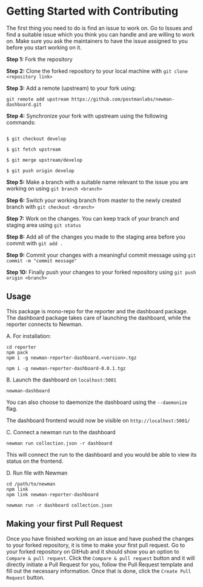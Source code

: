 # Getting Started with Contributing

The first thing you need to do is find an issue to work on. Go to Issues and find a suitable issue which you think you can handle and are willing to work on. Make sure you ask the maintainers to have the issue assigned to you before you start working on it.


**Step 1:** Fork the repository

**Step 2:** Clone the forked repository to your local machine with `git clone <repository link>`

**Step 3:** Add a remote (upstream) to your fork using: 
```
git remote add upstream https://github.com/postmanlabs/newman-dashboard.git
```

**Step 4:** Synchronize your fork with upstream using the following commands:

```

$ git checkout develop

$ git fetch upstream 

$ git merge upstream/develop

$ git push origin develop

```

**Step 5:** Make a branch with a suitable name relevant to the issue you are working on using `git branch <branch>`

**Step 6:** Switch your working branch from master to the newly created branch with `git checkout <branch>`

**Step 7:** Work on the changes. You can keep track of your branch and staging area using `git status`

**Step 8:** Add all of the changes you made to the staging area before you commit with `git add .` 

**Step 9:** Commit your changes with a meaningful commit message using `git commit -m "commit message"`

**Step 10:** Finally push your changes to your forked repository using `git push origin <branch>`




## Usage

This package is mono-repo for the reporter and the dashboard package. The dashboard package takes care of launching the dashboard, while the reporter connects to Newman.


A. For installation:
```
cd reporter
npm pack
npm i -g newman-reporter-dashboard.<version>.tgz
```

```
npm i -g newman-reporter-dashboard-0.0.1.tgz
```

B. Launch the dashboard on `localhost:5001`

```
newman-dashboard
```

You can also choose to daemonize the dashboard using the `--daemonize` flag.

The dashboard frontend would now be visible on `http://localhost:5001/`

C. Connect a newman run to the dashboard

```
newman run collection.json -r dashboard
```
This will connect the run to the dashboard and you would be able to view its status on the frontend.

D. Run file with Newman

```
cd /path/to/newman
npm link
npm link newman-reporter-dashboard

newman run -r dashboard collection.json
```

## Making your first Pull Request

Once you have finished working on an issue and have pushed the changes to your forked repository, it is time to make your first pull request. Go to your forked repository on GitHub and it should show you an option to `Compare & pull request`. Click the `Compare & pull request` button and it will directly initiate a Pull Request for you, follow the Pull Request template and fill out the necessary information. Once that is done, click the `Create Pull Request` button.